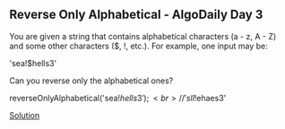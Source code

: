 ## Reverse Only Alphabetical - AlgoDaily Day 3

You are given a string that contains alphabetical characters (a - z, A - Z) and some other characters (\$, !, etc.). For example, one input may be:

'sea!\$hells3'

Can you reverse only the alphabetical ones?

reverseOnlyAlphabetical('sea!$hells3');<br>
// 'sll!$ehaes3'

[Solution](/problems/003/index.js)
